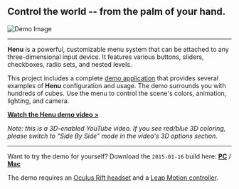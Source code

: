 ## Control the world -- from the palm of your hand.

![Demo Image](http://www.aestheticinteractive.com/clients/henu/Henu-2015-01-16.jpg)

---
**Henu** is a powerful, customizable menu system that can be attached to any three-dimensional input device. It features various buttons, sliders, checkboxes, radio sets, and nested levels.

This project includes a complete [demo application](https://github.com/aestheticinteractive/Henu/tree/master/Unity/Assets/HenuDemo/Scripts) that provides several examples of **Henu** configuration and usage. The demo surrounds you with hundreds of cubes. Use the menu to control the scene's colors, animation, lighting, and camera.

**[Watch the Henu demo video >](https://www.youtube.com/watch?v=rI2oU7NgZEk)**

_Note: this is a 3D-enabled YouTube video. If you see red/blue 3D coloring, please switch to "Side By Side" mode in the video's 3D options section._

---
Want to try the demo for yourself? Download the `2015-01-16` build here: **[PC](http://www.aestheticinteractive.com/clients/henu/Henu-PC-2015-01-16.zip)** / **[Mac](http://www.aestheticinteractive.com/clients/henu/Henu-Mac-2015-01-16.zip)**

The demo requires an [Oculus Rift headset](https://www.oculus.com/) and a [Leap Motion controller](https://www.leapmotion.com/product/vr).
